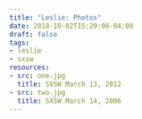 ```yaml
---
title: "Leslie: Photos"
date: 2018-10-02T15:29:08-04:00
draft: false
tags:
- leslie
- sxsw
resources:
- src: one.jpg
  title: SXSW March 13, 2012
- src: two.jpg
  title: SXSW March 14, 2006
---
```

